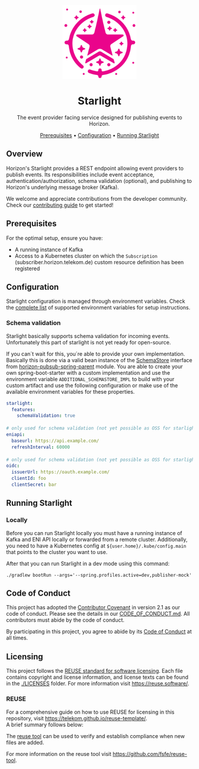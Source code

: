 <!--
Copyright 2024 Deutsche Telekom IT GmbH

SPDX-License-Identifier: Apache-2.0
-->

<p align="center">
  <img src="docs/img/starlight-icon.svg" alt="Starlight logo" width="200">
  <h1 align="center">Starlight</h1>
</p>

<p align="center">
  The event provider facing service designed for publishing events to Horizon.
</p>

<p align="center">
  <a href="#prerequisites">Prerequisites</a> •
  <a href="#configuration">Configuration</a> •
  <a href="#running-starlight">Running Starlight</a>
</p>

## Overview
Horizon's Starlight provides a REST endpoint allowing event providers to publish events. Its responsibilities include event acceptance, authentication/authorization, schema validation (optional), and publishing to Horizon's underlying message broker (Kafka).

We welcome and appreciate contributions from the developer community. Check our [contributing guide](LINK_TO_CONTRIBUTING_GUIDE.md) to get started!

## Prerequisites
For the optimal setup, ensure you have:

- A running instance of Kafka
- Access to a Kubernetes cluster on which the `Subscription` (subscriber.horizon.telekom.de) custom resource definition has been registered

## Configuration
Starlight configuration is managed through environment variables. Check the [complete list](docs/environment-variables.md) of supported environment variables for setup instructions.

### Schema validation
Starlight basically supports schema validation for incoming events. Unfortunately this part of starlight is not yet ready for open-source.

If you can´t wait for this, you´re able to provide your own implementation. Basically this is done via a valid bean instance of the [SchemaStore](https://github.com/telekom/pubsub-horizon-spring-parent/blob/main/horizon-core/src/main/java/de/telekom/eni/pandora/horizon/schema/SchemaStore.java) interface from [horizon-pubsub-spring-parent](https://github.com/telekom/pubsub-horizon-spring-parent) module.
You are able to create your own spring-boot-starter with a custom implementation and use the environment variable `ADDITIONAL_SCHEMASTORE_IMPL` to build with your custom artifact and use the following configuration or make use of the available environment variables for these properties.

```yaml
starlight:
  features:
    schemaValidation: true

# only used for schema validation (not yet possible as OSS for starlight)
eniapi:
  baseurl: https://api.example.com/
  refreshInterval: 60000

# only used for schema validation (not yet possible as OSS for starlight)
oidc:
  issuerUrl: https://oauth.example.com/
  clientId: foo
  clientSecret: bar
```

## Running Starlight
### Locally
Before you can run Starlight locally you must have a running instance of Kafka and ENI API locally or forwarded from a remote cluster.
Additionally, you need to have a Kubernetes config at `${user.home}/.kube/config.main` that points to the cluster you want to use.

After that you can run Starlight in a dev mode using this command:
```shell
./gradlew bootRun --args='--spring.profiles.active=dev,publisher-mock'
```

## Code of Conduct

This project has adopted the [Contributor Covenant](https://www.contributor-covenant.org/) in version 2.1 as our code of conduct. Please see the details in our [CODE_OF_CONDUCT.md](CODE_OF_CONDUCT.md). All contributors must abide by the code of conduct.

By participating in this project, you agree to abide by its [Code of Conduct](./CODE_OF_CONDUCT.md) at all times.

## Licensing

This project follows the [REUSE standard for software licensing](https://reuse.software/).
Each file contains copyright and license information, and license texts can be found in the [./LICENSES](./LICENSES) folder. For more information visit https://reuse.software/.

### REUSE

For a comprehensive guide on how to use REUSE for licensing in this repository, visit https://telekom.github.io/reuse-template/.   
A brief summary follows below:

The [reuse tool](https://github.com/fsfe/reuse-tool) can be used to verify and establish compliance when new files are added.

For more information on the reuse tool visit https://github.com/fsfe/reuse-tool.